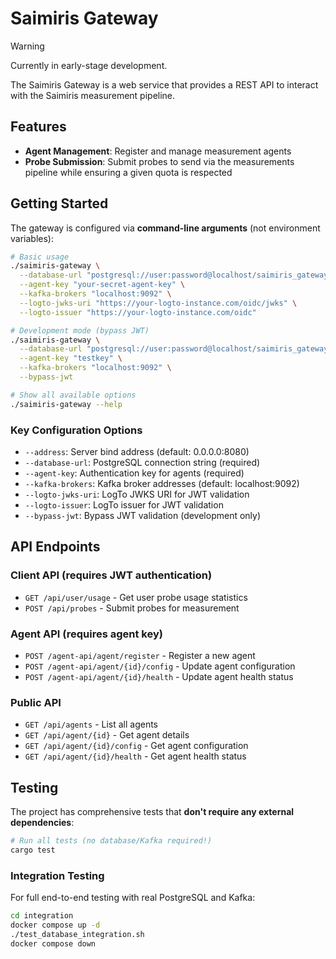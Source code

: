 # Saimiris Gateway

> [!WARNING]
> Currently in early-stage development.

The Saimiris Gateway is a web service that provides a REST API to interact with the Saimiris measurement pipeline.

## Features

- **Agent Management**: Register and manage measurement agents
- **Probe Submission**: Submit probes to send via the measurements pipeline while ensuring a given quota is respected

## Getting Started

The gateway is configured via **command-line arguments** (not environment variables):

```bash
# Basic usage
./saimiris-gateway \
  --database-url "postgresql://user:password@localhost/saimiris_gateway" \
  --agent-key "your-secret-agent-key" \
  --kafka-brokers "localhost:9092" \
  --logto-jwks-uri "https://your-logto-instance.com/oidc/jwks" \
  --logto-issuer "https://your-logto-instance.com/oidc"

# Development mode (bypass JWT)
./saimiris-gateway \
  --database-url "postgresql://user:password@localhost/saimiris_gateway" \
  --agent-key "testkey" \
  --kafka-brokers "localhost:9092" \
  --bypass-jwt

# Show all available options
./saimiris-gateway --help
```

### Key Configuration Options

- `--address`: Server bind address (default: 0.0.0.0:8080)
- `--database-url`: PostgreSQL connection string (required)
- `--agent-key`: Authentication key for agents (required)
- `--kafka-brokers`: Kafka broker addresses (default: localhost:9092)
- `--logto-jwks-uri`: LogTo JWKS URI for JWT validation
- `--logto-issuer`: LogTo issuer for JWT validation
- `--bypass-jwt`: Bypass JWT validation (development only)

## API Endpoints

### Client API (requires JWT authentication)

- `GET /api/user/usage` - Get user probe usage statistics
- `POST /api/probes` - Submit probes for measurement

### Agent API (requires agent key)

- `POST /agent-api/agent/register` - Register a new agent
- `POST /agent-api/agent/{id}/config` - Update agent configuration
- `POST /agent-api/agent/{id}/health` - Update agent health status

### Public API

- `GET /api/agents` - List all agents
- `GET /api/agent/{id}` - Get agent details
- `GET /api/agent/{id}/config` - Get agent configuration
- `GET /api/agent/{id}/health` - Get agent health status

## Testing

The project has comprehensive tests that **don't require any external dependencies**:

```bash
# Run all tests (no database/Kafka required!)
cargo test
```

### Integration Testing

For full end-to-end testing with real PostgreSQL and Kafka:

```bash
cd integration
docker compose up -d
./test_database_integration.sh
docker compose down
```

